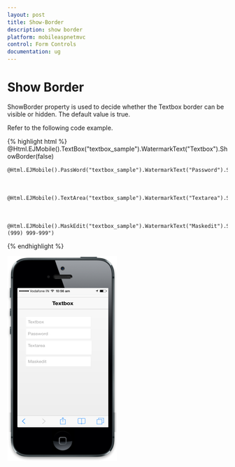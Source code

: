 ```yaml
---
layout: post
title: Show-Border
description: show border
platform: mobileaspnetmvc
control: Form Controls
documentation: ug
---
```


# Show Border

ShowBorder property is used to decide whether the Textbox border can be visible or hidden. The default value is true.

Refer to the following code example.


{% highlight html %}
@Html.EJMobile().TextBox("textbox_sample").WatermarkText("Textbox").ShowBorder(false)



    @Html.EJMobile().PassWord("textbox_sample").WatermarkText("Password").ShowBorder(false)



    @Html.EJMobile().TextArea("textbox_sample").WatermarkText("Textarea").ShowBorder(false)



    @Html.EJMobile().MaskEdit("textbox_sample").WatermarkText("Maskedit").ShowBorder(false).Mask("+1 (999) 999-999")  
{% endhighlight %}


![C:/Users/isuriyar/AppData/Local/Temp/SNAGHTML8017b82d.PNG](Show-Border_images/Show-Border_img1.png)


